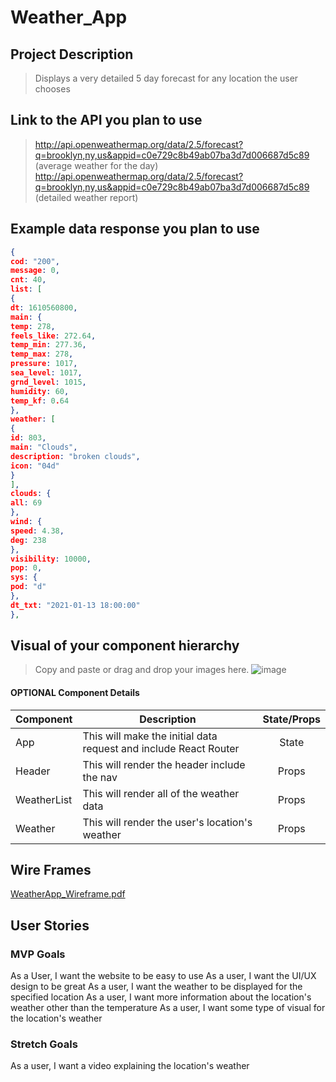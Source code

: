 # Weather_App
## Project Description 
> Displays a very detailed 5 day forecast for any location the user chooses

## Link to the API you plan to use
> http://api.openweathermap.org/data/2.5/forecast?q=brooklyn,ny,us&appid=c0e729c8b49ab07ba3d7d006687d5c89 (average weather for the day)
> http://api.openweathermap.org/data/2.5/forecast?q=brooklyn,ny,us&appid=c0e729c8b49ab07ba3d7d006687d5c89 (detailed weather report)

## Example data response you plan to use
```json
{
cod: "200",
message: 0,
cnt: 40,
list: [
{
dt: 1610560800,
main: {
temp: 278,
feels_like: 272.64,
temp_min: 277.36,
temp_max: 278,
pressure: 1017,
sea_level: 1017,
grnd_level: 1015,
humidity: 60,
temp_kf: 0.64
},
weather: [
{
id: 803,
main: "Clouds",
description: "broken clouds",
icon: "04d"
}
],
clouds: {
all: 69
},
wind: {
speed: 4.38,
deg: 238
},
visibility: 10000,
pop: 0,
sys: {
pod: "d"
},
dt_txt: "2021-01-13 18:00:00"
},
```

## Visual of your component hierarchy
> Copy and paste or drag and drop your images here.
![image](https://media.git.generalassemb.ly/user/31948/files/fb57e500-559d-11eb-8eef-0fd8f8335adc)

#### OPTIONAL Component Details
| Component | Description | State/Props
| --- | --- | :---: |
| App | This will make the initial data request and include React Router | State |
| Header | This will render the header include the nav | Props |
| WeatherList | This will render all of the weather data | Props |
| Weather| This will render the user's location's weather | Props |

## Wire Frames
[WeatherApp_Wireframe.pdf](https://git.generalassemb.ly/SEIR-1130/project-2/files/3728/WeatherApp_Wireframe.pdf)

## User Stories

### MVP Goals
As a User, I want the website to be easy to use
As a user, I want the UI/UX design to be great
As a user, I want the weather to be displayed for the specified location
As a user, I want more information about the location's weather other than the temperature
As a user, I want some type of visual for the location's weather

### Stretch Goals
As a user, I want a video explaining the location's weather
